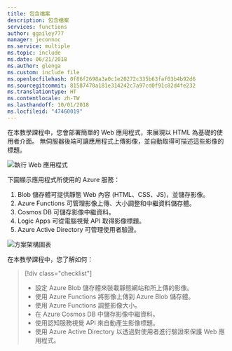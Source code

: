 ```yaml
---
title: 包含檔案
description: 包含檔案
services: functions
author: ggailey777
manager: jeconnoc
ms.service: multiple
ms.topic: include
ms.date: 06/21/2018
ms.author: glenga
ms.custom: include file
ms.openlocfilehash: 0f86f2698a3a0c1e20272c335b63faf03b4b92d6
ms.sourcegitcommit: 81587470a181e314242c7a97cd0f91c82d4fe232
ms.translationtype: HT
ms.contentlocale: zh-TW
ms.lasthandoff: 10/01/2018
ms.locfileid: "47460019"
---
```

在本教學課程中，您會部署簡單的 Web 應用程式，來展現以 HTML 為基礎的使用者介面。 無伺服器後端可讓應用程式上傳影像，並自動取得可描述這些影像的標題。

![執行 Web 應用程式](media/functions-first-serverless-web-app/0-app-screenshot-finished.png)

下圖顯示應用程式所使用的 Azure 服務：

1. Blob 儲存體可提供靜態 Web 內容 (HTML、CSS、JS)，並儲存影像。
2. Azure Functions 可管理影像上傳、大小調整和中繼資料儲存體。
3. Cosmos DB 可儲存影像中繼資料。
4. Logic Apps 可從電腦視覺 API 取得影像標題。
5. Azure Active Directory 可管理使用者驗證。

![方案架構圖表](media/functions-first-serverless-web-app/0-architecture.jpg)

在本教學課程中，您了解如何：
> [!div class="checklist"]
> * 設定 Azure Blob 儲存體來裝載靜態網站和所上傳的影像。
> * 使用 Azure Functions 將影像上傳到 Azure Blob 儲存體。
> * 使用 Azure Functions 調整影像大小。
> * 在 Azure Cosmos DB 中儲存影像中繼資料。
> * 使用認知服務視覺 API 來自動產生影像標題。
> * 使用 Azure Active Directory 以透過對使用者進行驗證來保護 Web 應用程式。
